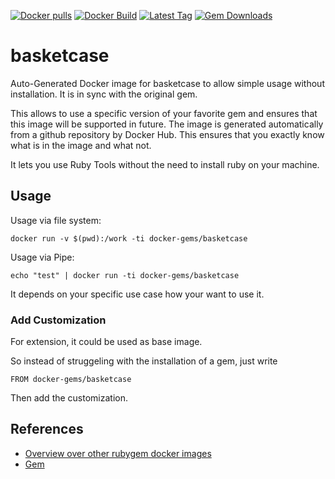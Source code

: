 [![Docker pulls](https://img.shields.io/docker/pulls/rubygem/basketcase.svg)](https://hub.docker.com/r/rubygem/basketcase/)
[![Docker Build](https://img.shields.io/docker/automated/rubygem/basketcase.svg)](https://hub.docker.com/r/rubygem/basketcase/)
[![Latest Tag](https://img.shields.io/github/tag/docker-rubygem/basketcase.svg)](https://hub.docker.com/r/rubygem/basketcase/)
[![Gem Downloads](https://img.shields.io/gem/dt/basketcase.svg)](https://rubygems.org/gems/basketcase/)
# basketcase

Auto-Generated Docker image for basketcase to allow simple usage without installation.
It is in sync with the original gem.

This allows to use a specific version of your favorite gem and ensures that this image will be supported in future.
The image is generated automatically from a github repository by Docker Hub.
This ensures that you exactly know what is in the image and what not.

It lets you use Ruby Tools without the need to install ruby on your machine.

## Usage

Usage via file system:

`docker run -v $(pwd):/work -ti docker-gems/basketcase`

Usage via Pipe:

`echo "test" | docker run -ti docker-gems/basketcase`

It depends on your specific use case how your want to use it.

### Add Customization

For extension, it could be used as base image.

So instead of struggeling with the installation of a gem, just write

`FROM docker-gems/basketcase`

Then add the customization.

## References

 - [Overview over other rubygem docker images](https://github.com/thinkbot/docker-rubygem)
 - [Gem](https://rubygems.org/gems/basketcase/)
